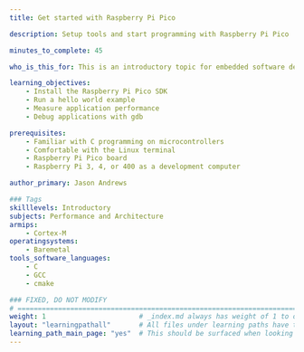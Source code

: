```yaml
---
title: Get started with Raspberry Pi Pico

description: Setup tools and start programming with Raspberry Pi Pico

minutes_to_complete: 45

who_is_this_for: This is an introductory topic for embedded software developers new to Raspberry Pi Pico.

learning_objectives: 
    - Install the Raspberry Pi Pico SDK
    - Run a hello world example
    - Measure application performance
    - Debug applications with gdb

prerequisites:
    - Familiar with C programming on microcontrollers
    - Comfortable with the Linux terminal 
    - Raspberry Pi Pico board
    - Raspberry Pi 3, 4, or 400 as a development computer

author_primary: Jason Andrews

### Tags
skilllevels: Introductory
subjects: Performance and Architecture
armips:
    - Cortex-M
operatingsystems:
    - Baremetal
tools_software_languages:
    - C
    - GCC
    - cmake

### FIXED, DO NOT MODIFY
# ================================================================================
weight: 1                       # _index.md always has weight of 1 to order correctly
layout: "learningpathall"       # All files under learning paths have this same wrapper
learning_path_main_page: "yes"  # This should be surfaced when looking for related content. Only set for _index.md of learning path content.
---
```

